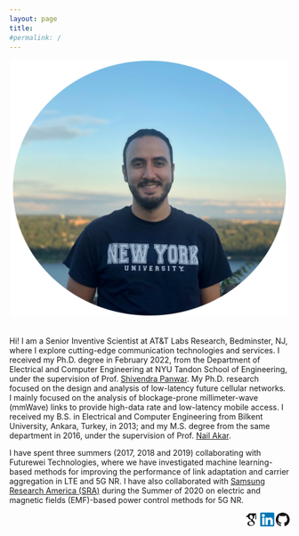 ```yaml
---
layout: page
title:
#permalink: /
---
```

<div style="text-align:center"><img src="assets/images/caglarphoto2.jpg" width="500" style="text-align:center"></div>
<br />

Hi! I am a Senior Inventive Scientist at AT&T Labs Research, Bedminster, NJ, where I explore cutting-edge communication technologies and services. I received my Ph.D. degree in February 2022, from the Department of Electrical and Computer Engineering at NYU Tandon School of Engineering, under the supervision of Prof. [Shivendra Panwar](https://engineering.nyu.edu/faculty/shivendra-panwar). My Ph.D. research focused on the design and analysis of low-latency future cellular networks. I mainly focused on the analysis of blockage-prone millimeter-wave (mmWave) links to provide high-data rate and low-latency mobile access. I received my B.S. in Electrical and Computer Engineering from Bilkent University, Ankara, Turkey, in 2013; and my M.S. degree from the same department in 2016, under the supervision of Prof. [Nail Akar](http://kilyos.ee.bilkent.edu.tr/~akar/).

I have spent three summers (2017, 2018 and 2019) collaborating with Futurewei Technologies, where we have investigated machine learning-based methods for improving the performance of link adaptation and carrier aggregation in LTE and 5G NR. I have also collaborated with [Samsung Research America (SRA)](https://www.sra.samsung.com/life-at-sra/) during the Summer of 2020 on electric and magnetic fields (EMF)-based power control methods for 5G NR.

[<img align="right" src="assets/images/githubicon.png" height="25">](https://github.com/caglartunc)
[<img align="right" src="assets/images/linkedinicon.png" height="25">](https://www.linkedin.com/in/caglar-tunc-6010ab59/)
[<img align="right" src="assets/images/scholaricon.png" height="25">](https://scholar.google.com/citations?user=BNw1IM8AAAAJ&hl=en)
